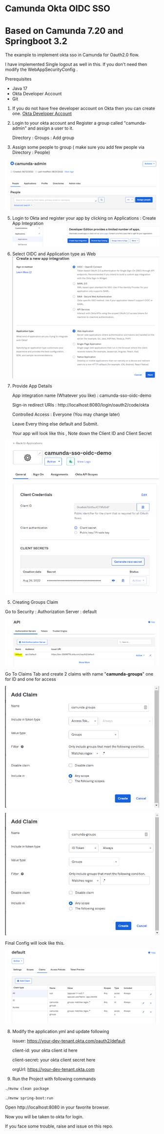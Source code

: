 # Camunda Okta OIDC SSO 

# Based on Camunda 7.20 and Springboot 3.2 

The example to implement okta sso in Camunda for Oauth2.0 flow.

I have implemented Single logout as well in this. If you don't need then
modify the WebAppSecurityConfig .

Prerequisites
* Java 17
* Okta Developer Account
* Git

1. If you do not have free developer account on Okta then you can create one.
[Okta Developer Account](https://developer.okta.com/)

2. Login to your okta account and Register a group called "camunda-admin" and assign a user to it.

   Directory : Groups : Add group

3. Assign some people to group ( make sure you add few people via Directory : People)

![img_9.png](img/img_9.png)

5. Login to Okta and register your app by clicking on Applications : Create App Integration
![img.png](img/img.png)
6. Select OIDC and Application type as Web
![img_2.png](img/img_2.png)
7. Provide App Details

   App integration name (Whatever you like) : camunda-sso-oidc-demo
   
   Sign-in redirect URIs : http://localhost:8080/login/oauth2/code/okta

   Controlled Access : Everyone (You may change later)   

   Leave Every thing else default and Submit.

   Your app will look like this , Note down the Client ID and Client Secret

![img_4.png](img/img_4.png)

5. Creating Groups Claim 

Go to Security : Authorization Server : default 

![img_5.png](img/img_5.png)
 
Go To Claims Tab and create 2 claims with name "**camunda-groups**"  one for ID and one for access

![img_7.png](img/img_7.png)

![img_8.png](img/img_8.png)

Final Config will look like this.

![img_6.png](img/img_6.png)


8. Modify the application.yml and update following

   issuer: https://your-dev-tenant.okta.com/oauth2/default

   client-id: your okta client id here

   client-secret: your okta client secret here

   orgUrl: https://your-dev-tenant.okta.com

9. Run the Project with following commands

`./mvnw clean package`

`./mvnw spring-boot:run`

Open http://localhost:8080 in your favorite browser.

Now you will be taken to okta for login.

If you face some trouble, raise and issue on this repo.
